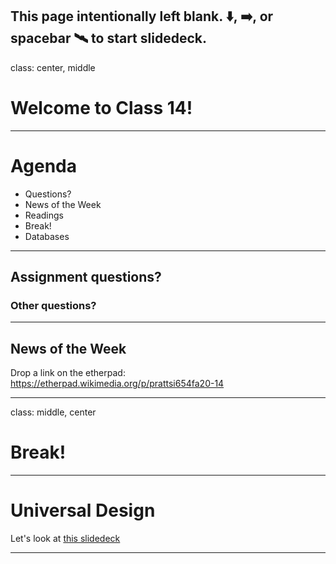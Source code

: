 This page intentionally left blank. ⬇️, ➡️, or spacebar 🛰 to start slidedeck.
---
class: center, middle

# Welcome to Class 14!

---

# Agenda

- Questions?
- News of the Week
- Readings
- Break!
- Databases


---
## Assignment questions?

### Other questions?

---

## News of the Week

Drop a link on the etherpad:
<https://etherpad.wikimedia.org/p/prattsi654fa20-14>

---
class: middle, center

# Break!

---
# Universal Design

Let's look at [this slidedeck](https://training.ashleyblewer.com/presentations/databases.html#1)

---


